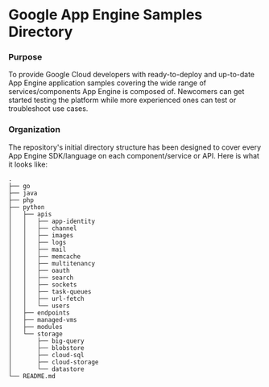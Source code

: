 # Google App Engine Samples Directory

### Purpose

To provide Google Cloud developers with ready-to-deploy and up-to-date App Engine application samples covering the wide range of services/components App Engine is composed of. Newcomers can get started testing the platform while more experienced ones can test or troubleshoot use cases.

### Organization

The repository's initial directory structure has been designed to cover every App Engine SDK/language on each component/service or API. Here is what it looks like:

```
.
├── go
├── java
├── php
├── python
│   ├── apis
│   │   ├── app-identity
│   │   ├── channel
│   │   ├── images
│   │   ├── logs
│   │   ├── mail
│   │   ├── memcache
│   │   ├── multitenancy
│   │   ├── oauth
│   │   ├── search
│   │   ├── sockets
│   │   ├── task-queues
│   │   ├── url-fetch
│   │   └── users
│   ├── endpoints
│   ├── managed-vms
│   ├── modules
│   └── storage
│       ├── big-query
│       ├── blobstore
│       ├── cloud-sql
│       ├── cloud-storage
│       └── datastore
└── README.md
```
